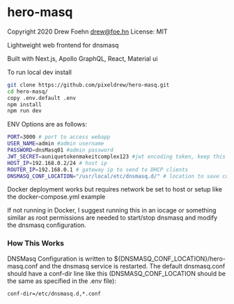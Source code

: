 # hero-masq
Copyright 2020 Drew Foehn <drew@foe.hn>
License: MIT

Lightweight web frontend for dnsmasq

Built with Next.js, Apollo GraphQL, React, Material ui

To run local dev install

```bash
git clone https://github.com/pixeldrew/hero-masq.git
cd hero-masq/
copy .env.default .env
npm install
npm run dev
```

ENV Options are as follows:
```bash
PORT=3000 # port to access webapp
USER_NAME=admin #admin username
PASSWORD=dnsMasq01 #admin password
JWT_SECRET=auniquetokenmakeitcomplex123 #jwt encoding token, keep this secret
HOST_IP=192.168.0.2/24 # host ip
ROUTER_IP=192.168.0.1 # gateway ip to send to DHCP clients
DNSMASQ_CONF_LOCATION="/usr/local/etc/dnsmasq.d/" # location to save configuration
```

Docker deployment works but requires network be set to host or setup like the docker-compose.yml example

If not running in Docker, I suggest running this in an iocage or something similar as root permissions are needed to 
start/stop dnsmasq and modify the dnsmasq configuration.

### How This Works


DNSMasq Configuration is written to ${DNSMASQ_CONF_LOCATION}/hero-masq.conf and the dnsmasq service is restarted.
The default dnsmasq.conf should have a conf-dir line like this (DNSMASQ_CONF_LOCATION should be the same as specified in the 
.env file):

```
conf-dir=/etc/dnsmasq.d,*.conf
``` 
